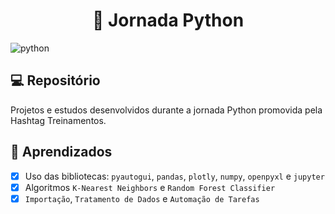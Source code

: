 <h1 align="center">
  🐍 Jornada Python
</h1>

![python](https://github.com/user-attachments/assets/7370808f-971e-465b-8dc2-48f0cdac0075)

## 💻 Repositório
<p>Projetos e estudos desenvolvidos durante a jornada Python promovida pela Hashtag Treinamentos.</p> 

## 📝 Aprendizados
- [x] Uso das bibliotecas: `pyautogui`, `pandas`, `plotly`, `numpy`, `openpyxl` e `jupyter`
- [x] Algoritmos `K-Nearest Neighbors` e `Random Forest Classifier`
- [x] `Importação`, `Tratamento de Dados` e `Automação de Tarefas`
